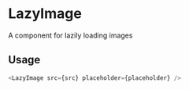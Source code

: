 # LazyImage

A component for lazily loading images

## Usage

```js
<LazyImage src={src} placeholder={placeholder} />
```

<!-- STORY -->
